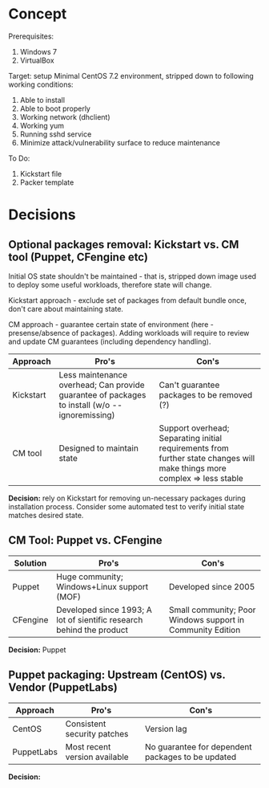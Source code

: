 # Concept
Prerequisites:

1. Windows 7
2. VirtualBox 

Target: setup Minimal CentOS 7.2 environment, stripped down to following working conditions:

1. Able to install
2. Able to boot properly
3. Working network (dhclient)
4. Working yum
5. Running sshd service
6. Minimize attack/vulnerability surface to reduce maintenance

To Do:

1. Kickstart file
2. Packer template

# Decisions

## Optional packages removal: Kickstart vs. CM tool (Puppet, CFengine etc)

Initial OS state shouldn't be maintained - that is, stripped down image used to deploy some useful workloads, therefore state will change.

Kickstart approach - exclude set of packages from default bundle once, don't care about maintaining state. 

CM approach - guarantee certain state of environment (here - presense/absence of packages). Adding workloads will require to review and update CM guarantees (including dependency handling).

|Approach|Pro's|Con's|
|---|---|---|
|Kickstart| Less maintenance overhead; Can provide guarantee of packages to install (w/o --ignoremissing) | Can't guarantee packages to be removed (?) |
|CM tool| Designed to maintain state | Support overhead; Separating initial requirements from further state changes will make things more complex => less stable |

**Decision:** rely on Kickstart for removing un-necessary packages during installation process. Consider some automated test to verify initial state matches desired state.

## CM Tool: Puppet vs. CFengine
|Solution|Pro's|Con's|
|---|---|---|
|Puppet| Huge community; Windows+Linux support (MOF) | Developed since 2005 |
|CFengine| Developed since 1993; A lot of sientific research behind the product | Small community; Poor Windows support in Community Edition |

**Decision:** Puppet

## Puppet packaging: Upstream (CentOS) vs. Vendor (PuppetLabs)

|Approach|Pro's|Con's|
|---|---|---|
|CentOS| Consistent security patches | Version lag |
|PuppetLabs| Most recent version available | No guarantee for dependent packages to be updated |

**Decision:**
